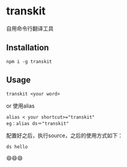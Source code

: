 # transkit
自用命令行翻译工具

## Installation
```
npm i -g transkit
```
## Usage
```
transkit <your word>
```
or
使用alias
```
alias < your shortcut>="transkit"
eg：alias ds＝"transkit"
```
配置好之后，执行source，之后的使用方式如下：
```
ds hello
```

😄😄😄
